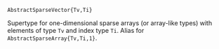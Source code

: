 ```
AbstractSparseVector{Tv,Ti}
```

Supertype for one-dimensional sparse arrays (or array-like types) with elements of type `Tv` and index type `Ti`. Alias for `AbstractSparseArray{Tv,Ti,1}`.
